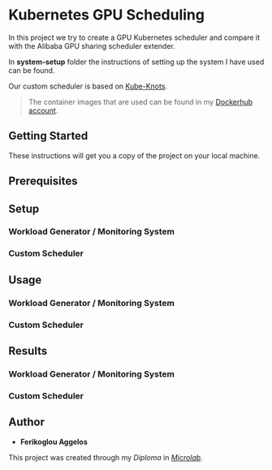 # Kubernetes GPU Scheduling

In this project we try to create a GPU Kubernetes scheduler and compare it with the Alibaba GPU sharing scheduler extender.

In __system-setup__ folder the instructions of setting up the system I have used can be found.

Our custom scheduler is based on [Kube-Knots](docs/papers).

> The container images that are used can be found in my [Dockerhub account](https://hub.docker.com/search?q=aferikoglou&type=image).


## Getting Started

These instructions will get you a copy of the project on your local machine.

## Prerequisites


## Setup

### Workload Generator / Monitoring System


### Custom Scheduler


## Usage

### Workload Generator / Monitoring System


### Custom Scheduler


## Results

### Workload Generator / Monitoring System


### Custom Scheduler


## Author

* **Ferikoglou Aggelos**

This project was created through my *Diploma* in *[Microlab](https://microlab.ntua.gr/)*.


